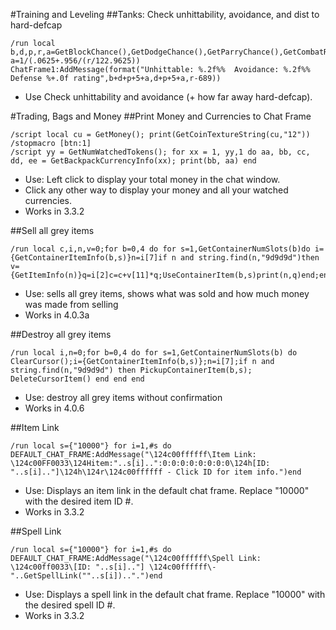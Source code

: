 #Training and Leveling
##Tanks: Check unhittability, avoidance, and dist to hard-defcap
```
/run local b,d,p,r,a=GetBlockChance(),GetDodgeChance(),GetParryChance(),GetCombatRating(CR_DEFENSE_SKILL) a=1/(.0625+.956/(r/122.9625)) ChatFrame1:AddMessage(format("Unhittable: %.2f%%  Avoidance: %.2f%%  Defense %+.0f rating",b+d+p+5+a,d+p+5+a,r-689))
```

* Use Check unhittability and avoidance (+ how far away hard-defcap).

#Trading, Bags and Money
##Print Money and Currencies to Chat Frame
```
/script local cu = GetMoney(); print(GetCoinTextureString(cu,"12"))
/stopmacro [btn:1]
/script yy = GetNumWatchedTokens(); for xx = 1, yy,1 do aa, bb, cc, dd, ee = GetBackpackCurrencyInfo(xx); print(bb, aa) end
```

* Use: Left click to display your total money in the chat window.
* Click any other way to display your money and all your watched currencies.
* Works in 3.3.2

##Sell all grey items
```
/run local c,i,n,v=0;for b=0,4 do for s=1,GetContainerNumSlots(b)do i={GetContainerItemInfo(b,s)}n=i[7]if n and string.find(n,"9d9d9d")then v={GetItemInfo(n)}q=i[2]c=c+v[11]*q;UseContainerItem(b,s)print(n,q)end;end;end;print(GetCoinText(c))
```

* Use: sells all grey items, shows what was sold and how much money was made from selling
* Works in 4.0.3a

##Destroy all grey items
```
/run local i,n=0;for b=0,4 do for s=1,GetContainerNumSlots(b) do ClearCursor();i={GetContainerItemInfo(b,s)};n=i[7];if n and string.find(n,"9d9d9d") then PickupContainerItem(b,s); DeleteCursorItem() end end end
```

* Use: destroy all grey items without confirmation
* Works in 4.0.6

##Item Link
```
/run local s={"10000"} for i=1,#s do DEFAULT_CHAT_FRAME:AddMessage("\124c00ffffff\Item Link: \124c00FF0033\124Hitem:"..s[i]..":0:0:0:0:0:0:0:0\124h[ID: "..s[i].."]\124h\124r\124c00ffffff - Click ID for item info.")end
```

* Use: Displays an item link in the default chat frame.
Replace "10000" with the desired item ID #.
* Works in 3.3.2

##Spell Link
```
/run local s={"10000"} for i=1,#s do DEFAULT_CHAT_FRAME:AddMessage("\124c00ffffff\Spell Link: \124c00ff0033\[ID: "..s[i].."] \124c00ffffff\- "..GetSpellLink(""..s[i])..".")end
```

* Use: Displays a spell link in the default chat frame.
Replace "10000" with the desired spell ID #.
* Works in 3.3.2


